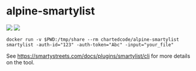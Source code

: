 # alpine-smartylist
[![](https://images.microbadger.com/badges/image/chartedcode/alpine-smartylist.svg)](https://microbadger.com/images/chartedcode/alpine-smartylist "Get your own image badge on microbadger.com") [![](https://images.microbadger.com/badges/version/chartedcode/alpine-smartylist.svg)](https://microbadger.com/images/chartedcode/alpine-smartylist "Get your own version badge on microbadger.com")

`docker run -v $PWD:/tmp/share --rm chartedcode/alpine-smartylist smartylist -auth-id="123" -auth-token="Abc" -input="your_file"`

See https://smartystreets.com/docs/plugins/smartylist/cli for more details on the tool.
